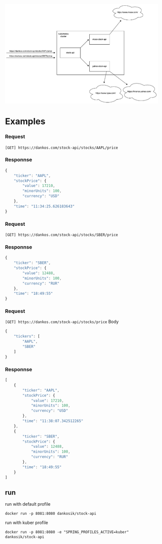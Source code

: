 ![alt text](https://github.com/Dankosik/stock-api/blob/master/Untitled%20Diagram.drawio.png)<br/>
# Examples<br/>
### Request<br/>
`[GET] https://dankos.com/stock-api/stocks/AAPL/price`
### Responnse<br/>
```js
{
    "ticker": "AAPL",
    "stockPrice": {
        "value": 17210,
        "minorUnits": 100,
        "currency": "USD"
    },
    "time": "11:34:25.626183643"
}
```

### Request<br/>
`[GET] https://dankos.com/stock-api/stocks/SBER/price`
### Responnse<br/>
```js
{
    "ticker": "SBER",
    "stockPrice": {
        "value": 12488,
        "minorUnits": 100,
        "currency": "RUR"
    },
    "time": "18:49:55"
}
```

### Request<br/>
`[GET] https://dankos.com/stock-api/stocks/price`
Body
```js
{
    "tickers": [
        "AAPL",
        "SBER"
    ]
}
```
### Responnse<br/>
```js
[
    {
        "ticker": "AAPL",
        "stockPrice": {
            "value": 17210,
            "minorUnits": 100,
            "currency": "USD"
        },
        "time": "11:38:07.342512265"
    },
    {
        "ticker": "SBER",
        "stockPrice": {
            "value": 12488,
            "minorUnits": 100,
            "currency": "RUR"
        },
        "time": "18:49:55"
    }
]
```

## run
run with default profile
```
docker run -p 8081:8080 dankosik/stock-api
```
run with kuber profile
```
docker run -p 8081:8080 -e "SPRING_PROFILES_ACTIVE=kuber" dankosik/stock-api

